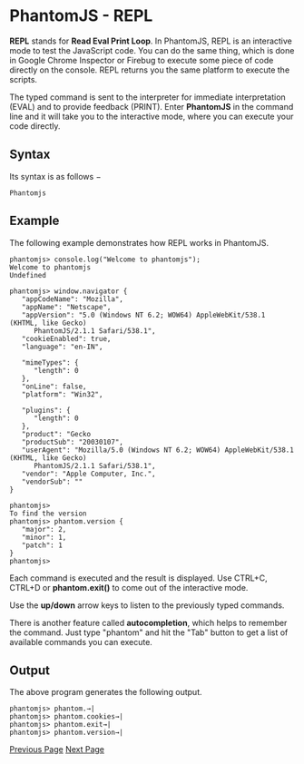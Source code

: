 # PhantomJS - REPL
**REPL** stands for **Read Eval Print Loop**. In PhantomJS, REPL is an interactive mode to test the JavaScript code. You can do the same thing, which is done in Google Chrome Inspector or Firebug to execute some piece of code directly on the console. REPL returns you the same platform to execute the scripts.

The typed command is sent to the interpreter for immediate interpretation (EVAL) and to provide feedback (PRINT). Enter **PhantomJS** in the command line and it will take you to the interactive mode, where you can execute your code directly.

## Syntax
Its syntax is as follows −

```
Phantomjs
```
## Example
The following example demonstrates how REPL works in PhantomJS.

```
phantomjs> console.log("Welcome to phantomjs");
Welcome to phantomjs
Undefined

phantomjs> window.navigator {
   "appCodeName": "Mozilla",
   "appName": "Netscape",
   "appVersion": "5.0 (Windows NT 6.2; WOW64) AppleWebKit/538.1 (KHTML, like Gecko)
      PhantomJS/2.1.1 Safari/538.1",
   "cookieEnabled": true,
   "language": "en-IN",

   "mimeTypes": {
      "length": 0
   },
   "onLine": false,
   "platform": "Win32",

   "plugins": {
      "length": 0
   },
   "product": "Gecko
   "productSub": "20030107",
   "userAgent": "Mozilla/5.0 (Windows NT 6.2; WOW64) AppleWebKit/538.1 (KHTML, like Gecko)
      PhantomJS/2.1.1 Safari/538.1",
   "vendor": "Apple Computer, Inc.",
   "vendorSub": ""
}

phantomjs>
To find the version
phantomjs> phantom.version {
   "major": 2,
   "minor": 1,
   "patch": 1
}
phantomjs>
```
Each command is executed and the result is displayed. Use CTRL+C, CTRL+D or **phantom.exit()** to come out of the interactive mode.

Use the **up/down** arrow keys to listen to the previously typed commands.

There is another feature called **autocompletion**, which helps to remember the command. Just type "phantom" and hit the "Tab" button to get a list of available commands you can execute.

## Output
The above program generates the following output.

```
phantomjs> phantom.→| 
phantomjs> phantom.cookies→| 
phantomjs> phantom.exit→| 
phantomjs> phantom.version→|
```

[Previous Page](../phantomjs/phantomjs_testing.md) [Next Page](../phantomjs/phantomjs_examples.md) 
